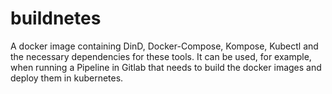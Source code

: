 # buildnetes
A docker image containing DinD, Docker-Compose, Kompose, Kubectl and the necessary dependencies for these tools.  It can be used, for example, when running a Pipeline in Gitlab that needs to build the docker images and deploy them in kubernetes.
